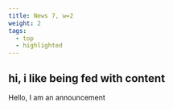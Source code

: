 ```yaml
---
title: News 7, w=2
weight: 2
tags:
  - top
  - highlighted
---
```

## hi, i like being fed with content

Hello, I am an announcement